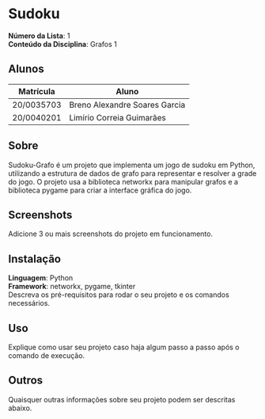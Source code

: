 # Sudoku
**Número da Lista**: 1<br>
**Conteúdo da Disciplina**: Grafos 1<br>

## Alunos
|Matrícula | Aluno |
| -- | -- |
| 20/0035703  |  Breno Alexandre Soares Garcia |
| 20/0040201  |  Limírio Correia Guimarães |

## Sobre 
Sudoku-Grafo é um projeto que implementa um jogo de sudoku em Python, utilizando a estrutura de dados de grafo para representar e resolver a grade do jogo. O projeto usa a biblioteca networkx para manipular grafos e a biblioteca pygame para criar a interface gráfica do jogo.

## Screenshots
Adicione 3 ou mais screenshots do projeto em funcionamento.

## Instalação 
**Linguagem**: Python<br>
**Framework**: networkx, pygame, tkinter<br>
Descreva os pré-requisitos para rodar o seu projeto e os comandos necessários.

## Uso 
Explique como usar seu projeto caso haja algum passo a passo após o comando de execução.

## Outros 
Quaisquer outras informações sobre seu projeto podem ser descritas abaixo.
